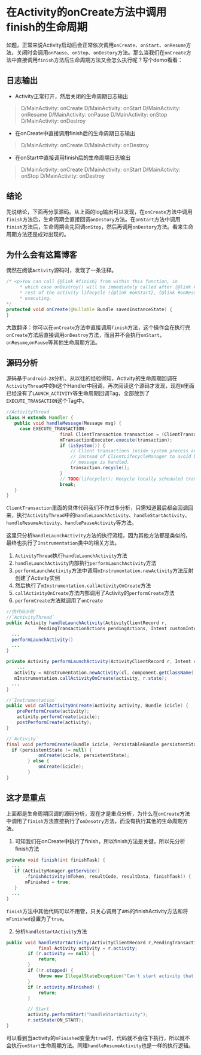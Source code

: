 # 在Activity的onCreate方法中调用finish的生命周期

如题，正常来说Activity启动后会正常依次调用`onCreate`、`onStart`、`onResume`方法，关闭时会调用`onPause`、`onStop`、`onDestory`方法。那么当我们在`onCreate`方法中直接调用`finish`方法后生命周期方法又会怎么执行呢？写个demo看看：

## 日志输出

* Activity正常打开，然后关闭的生命周期日志输出

> D/MainActivity: onCreate
> D/MainActivity: onStart
> D/MainActivity: onResume
> D/MainActivity: onPause
> D/MainActivity: onStop
> D/MainActivity: onDestroy

* 在onCreate中直接调用finish后的生命周期日志输出

> D/MainActivity: onCreate
> D/MainActivity: onDestroy

* 在onStart中直接调用finish后的生命周期日志输出

> D/MainActivity: onCreate
> D/MainActivity: onStart
> D/MainActivity: onStop
> D/MainActivity: onDestroy

## 结论

先说结论，下面再分享源码。从上面的log输出可以发现，在`onCreate`方法中调用`finish`方法后，生命周期会直接回调`onDestory`方法。在`onStart`方法中调用`finish`方法后，生命周期会先回调`onStop`，然后再调用`onDestory`方法。看来生命周期方法还是成对出现的。

## 为什么会有这篇博客

偶然在阅读`Activity`源码时，发现了一条注释。

```java
/* <p>You can call {@link #finish} from within this function, in
     * which case onDestroy() will be immediately called after {@link #onCreate} without any of the
     * rest of the activity lifecycle ({@link #onStart}, {@link #onResume}, {@link #onPause}, etc)
     * executing.
*/
protected void onCreate(@Nullable Bundle savedInstanceState) {
}
```

大致翻译：你可以在`onCreate`方法中直接调用`finish`方法，这个操作会在执行完`onCreate`方法后直接调用`onDestroy`方法，而且并不会执行`onStart`，`onResume`,`onPause`等其他生命周期方法。

## 源码分析

源码基于`android-28`分析。从以往的经验得知，Activity的生命周期回调在`ActivityThread`中的`H`这个Handler中回调，再次阅读这个源码才发现，现在`H`里面已经没有了`LAUNCH_ACTIVITY`等生命周期回调Tag，全部放到了`EXECUTE_TRANSACTION`这个Tag中。

```java
//ActivityThread
class H extends Handler {
   public void handleMessage(Message msg) {
     case EXECUTE_TRANSACTION:
                    final ClientTransaction transaction = (ClientTransaction) msg.obj;
                    mTransactionExecutor.execute(transaction);
                    if (isSystem()) {
                        // Client transactions inside system process are recycled on the client side
                        // instead of ClientLifecycleManager to avoid being cleared before this
                        // message is handled.
                        transaction.recycle();
                    }
                    // TODO(lifecycler): Recycle locally scheduled transactions.
                    break;
   }
}
```

`ClientTransaction`里面的具体代码我们不作过多分析，只需知道最后都会回调回来，执行`ActivityThread`中的`handleLaunchActivity`、`handleStartActivity`、`handleResumeActivity`、`handlePauseActivity`等方法。

这里只分析`handleLaunchActivity`方法的执行流程，因为其他方法都是类似的，最终也执行了`Instrumentation`类中的相关方法。

1. `ActivityThread`执行`handleLaunchActivity`方法
2. `handleLaunchActivity`内部执行`performLaunchActivity`方法
3. `performLaunchActivity`方法中调用`mInstrumentation.newActivity`方法反射创建了Activity实例
4. 然后执行了`mInstrumentation.callActivityOnCreate`方法
5. `callActivityOnCreate`方法内部调用了Activity的`performCreate`方法
6. `performCreate`方法就调用了`onCreate`

```java
//伪代码示例
//`ActivityThread`
public Activity handleLaunchActivity(ActivityClientRecord r,
            PendingTransactionActions pendingActions, Intent customIntent) {
  ...
  performLaunchActivity()  
  ...
}

private Activity performLaunchActivity(ActivityClientRecord r, Intent customIntent) {
	...
   activity = mInstrumentation.newActivity(cl, component.getClassName(), r.intent);
   mInstrumentation.callActivityOnCreate(activity, r.state);
  ...
}

//`Instrumentation`
public void callActivityOnCreate(Activity activity, Bundle icicle) {
	prePerformCreate(activity);
	activity.performCreate(icicle);
	postPerformCreate(activity);
}

//`Activity`
final void performCreate(Bundle icicle, PersistableBundle persistentState) {
  if (persistentState != null) {
            onCreate(icicle, persistentState);
        } else {
            onCreate(icicle);
        }
}
```

## 这才是重点

上面都是生命周期回调的源码分析，现在才是重点分析，为什么在`onCreate`方法中调用了`finish`方法直接执行了`onDesotry`方法，而没有执行其他的生命周期方法。

1. 可知我们在onCreate中执行了finish，所以finish方法是关键，所以先分析finish方法

```java
private void finish(int finishTask) {
  ...
   if (ActivityManager.getService()
       .finishActivity(mToken, resultCode, resultData, finishTask)) {
       mFinished = true;
   }
  ...
}
```

`finish`方法中其他代码可以不用管，只关心调用了`AMS`的finishActivity方法和将`mFinished`设置为了`true`。

2. 分析`handleStartActivity`方法

```java
public void handleStartActivity(ActivityClientRecord r,PendingTransactionActions pendingActions) {
  			final Activity activity = r.activity;
        if (r.activity == null) {
            return;
        }
        if (!r.stopped) {
            throw new IllegalStateException("Can't start activity that is not stopped.");
        }
        if (r.activity.mFinished) {
            return;
        }

        // Start
        activity.performStart("handleStartActivity");
        r.setState(ON_START);
}
```

可以看到当activity的`mFinished`变量为`true`时，代码就不会往下执行，所以就不会执行`onStart`生命周期方法。同理`handleResumeActivity`也是一样的执行逻辑。